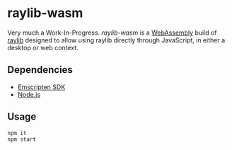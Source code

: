 # raylib-wasm

Very much a Work-In-Progress. *raylib-wasm* is a [WebAssembly](https://en.wikipedia.org/wiki/WebAssembly) build of [raylib](https://www.raylib.com/) designed to allow using raylib directly through JavaScript, in either a desktop or web context.

## Dependencies

- [Emscripten SDK](https://emscripten.org)
- [Node.js](https://nodejs.org/en/)

## Usage

```
npm it
npm start
```
